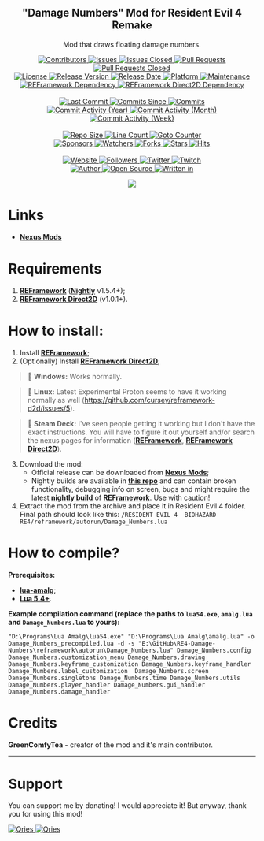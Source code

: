 <p align="center">
	<h2 align="center"><b>"Damage Numbers" Mod for Resident Evil 4 Remake</b></h2>
	<p align="center">Mod that draws floating damage numbers.</p>
</p>

<p align="center">
	<a href="https://github.com/greencomfytea/re4-damage-numbers/graphs/contributors">
		<img alt="Contributors" src="https://custom-icon-badges.demolab.com/github/contributors/greencomfytea/re4-damage-numbers?logo=person-add" />
	</a>
	<a href="https://github.com/greencomfytea/re4-damage-numbers/issues">
		<img alt="Issues" src="https://custom-icon-badges.demolab.com/github/issues/greencomfytea/re4-damage-numbers?logo=issue-opened" />
	</a>
	<a href="https://github.com/greencomfytea/re4-damage-numbers/issues">
		<img alt="Issues Closed" src="https://custom-icon-badges.demolab.com/github/issues-closed/greencomfytea/re4-damage-numbers?logo=issue-closed" />
	</a>
	<a href="https://github.com/greencomfytea/re4-damage-numbers/pulls">
		<img alt="Pull Requests" src="https://custom-icon-badges.demolab.com/github/issues-pr/greencomfytea/re4-damage-numbers?logo=git-pull-request" />
	</a>
	<a href="https://github.com/greencomfytea/re4-damage-numbers/pulls">
		<img alt="Pull Requests Closed" src="https://custom-icon-badges.demolab.com/github/issues-pr-closed/greencomfytea/re4-damage-numbers?logo=git-pull-request-closed" />
	</a>
	<br>
	<a href="https://github.com/greencomfytea/re4-damage-numbers/blob/main/LICENSE">
		<img alt="License" src="https://custom-icon-badges.demolab.com/github/license/greencomfytea/re4-damage-numbers?logo=law" />
	</a>
	<a href="https://github.com/greencomfytea/re4-damage-numbers/releases">
		<img alt="Release Version" src="https://custom-icon-badges.demolab.com/github/v/release/greencomfytea/re4-damage-numbers?logo=tag" />
	</a>
	<a href="https://github.com/greencomfytea/re4-damage-numbers/releases">
		<img alt="Release Date" src="https://custom-icon-badges.demolab.com/github/release-date/greencomfytea/re4-damage-numbers?logo=clock" />
	</a>
	<a href="">
		<img alt="Platform" src="https://custom-icon-badges.demolab.com/badge/platform-win%20%7C%20linux%20%7C%20steam%20deck-blue?logo=device-desktop" />
	</a>
	<a href="">
		<img alt="Maintenance" src="https://custom-icon-badges.demolab.com/maintenance/yes/2024?logo=tools" />
	</a>
	<br>
	<a href="https://www.nexusmods.com/residentevil42023/mods/12">
		<img alt="REFramework Dependency" src="https://custom-icon-badges.demolab.com/badge/dependency-REFramework%20v1.5.4%2B-green?logo=package-dependencies" />
	</a>
   	<a href="https://www.nexusmods.com/residentevil42023/mods/83">
		<img alt="REFramework Direct2D Dependency" src="https://custom-icon-badges.demolab.com/badge/dependency-REFramework%20Direct2D%20v1.0.1%2B-yellow?logo=package-dependencies" />
	</a>
	<br>
	<br>
	<a href="https://github.com/greencomfytea/re4-damage-numbers/commits/main">
		<img alt="Last Commit" src="https://custom-icon-badges.demolab.com/github/last-commit/greencomfytea/re4-damage-numbers?logo=git-commit" />
	</a>
	<a href="https://github.com/greencomfytea/re4-damage-numbers/commits/main">
		<img alt="Commits Since" src="https://custom-icon-badges.demolab.com/github/commits-since/greencomfytea/re4-damage-numbers/latest?logo=git-commit" />
	</a>
	<a href="https://github.com/greencomfytea/re4-damage-numbers/commits/main">
		<img alt="Commits" src="https://custom-icon-badges.demolab.com/github/commit-activity/t/greencomfytea/re4-damage-numbers?logo=git-commit" />
	</a>
	<br>
	<a href="https://github.com/greencomfytea/re4-damage-numbers/graphs/commit-activity">
		<img alt="Commit Activity (Year)" src="https://custom-icon-badges.demolab.com/github/commit-activity/y/greencomfytea/re4-damage-numbers?logo=pulse" />
	</a>
	<a href="https://github.com/greencomfytea/re4-damage-numbers/graphs/commit-activity">
		<img alt="Commit Activity (Month)" src="https://custom-icon-badges.demolab.com/github/commit-activity/m/greencomfytea/re4-damage-numbers?logo=pulse" />
	</a>
	<a href="https://github.com/greencomfytea/re4-damage-numbers/graphs/commit-activity">
		<img alt="Commit Activity (Week)" src="https://custom-icon-badges.demolab.com/github/commit-activity/w/greencomfytea/re4-damage-numbers?logo=pulse" />
	</a>
	<br>
	<br>
	<a href="">
		<img alt="Repo Size" src="https://custom-icon-badges.demolab.com/github/repo-size/greencomfytea/re4-damage-numbers?logo=database" />
	</a>
	<a href="">
		<img alt="Line Count" src="https://sloc.xyz/github/greencomfytea/re4-damage-numbers" />
	</a>
	<a href="">
		<img alt="Goto Counter" src="https://custom-icon-badges.demolab.com/github/search/greencomfytea/re4-damage-numbers/goto?logo=git-compare" />
	</a>
	<br>
	<a href="https://github.com/sponsors/greencomfytea">
		<img alt="Sponsors" src="https://custom-icon-badges.demolab.com/github/sponsors/greencomfytea?logo=heart" />
	</a>
	<a href="https://github.com/GreenComfyTea/re4-damage-numbers/watchers">
		<img alt="Watchers" src="https://custom-icon-badges.demolab.com/github/watchers/greencomfytea/re4-damage-numbers?logo=eye" />
	</a>
	<a href="https://github.com/greencomfytea/re4-damage-numbers/forks">
		<img alt="Forks" src="https://custom-icon-badges.demolab.com/github/forks/greencomfytea/re4-damage-numbers?logo=repo-forked" />
	</a>
	<a href="https://github.com/greencomfytea/re4-damage-numbers/stargazers">
		<img alt="Stars" src="https://custom-icon-badges.demolab.com/github/stars/greencomfytea/re4-damage-numbers?logo=star" />
	</a>
	<a href="https://github.com/greencomfytea/re4-damage-numbers/graphs/traffic">
		<img alt="Hits" src="https://custom-icon-badges.demolab.com/endpoint?url=https://hits.dwyl.com/greencomfytea/re4-damage-numbers.json?color=blue&logo=eye" />
	</a>
	<br>
	<br>
	<a href="https://nexusmods.com/residentevil42023/mods/757">
		<img alt="Website" src="https://custom-icon-badges.demolab.com/website?down_color=red&down_message=down&up_color=brightgreen&up_message=up&logo=link&url=https://nexusmods.com/residentevil42023/mods/757" />
	</a>
	<a href="https://github.com/greencomfytea?tab=followers">
		<img alt="Followers" src="https://custom-icon-badges.demolab.com/github/followers/greencomfytea?logo=people" />
	</a>
	<a href="https://twitter.com/greencomfytea">
		<img alt="Twitter" src="https://img.shields.io/twitter/follow/greencomfytea?logo=twitter" />
	</a>
	<a href="https://www.twitch.tv/greencomfytea">
		<img alt="Twitch" src="https://img.shields.io/twitch/status/greencomfytea?logo=twitch" />
	</a>
	<br>
	<a href="https://github.com/greencomfytea">
		<img alt="Author" src="https://custom-icon-badges.demolab.com/badge/author-GreenComfyTea-green?logo=person" />
	</a>
	<a href="https://github.com/topics/open-source">
		<img alt="Open Source" src="https://img.shields.io/badge/open%20source-%20yes-brightgreen?logo=openvpn" />
	</a>
	<a href="https://cursey.github.io/reframework-book/index.html#lua-scripting">
		<img alt="Written in" src="https://custom-icon-badges.demolab.com/badge/written in-lua-000080?logo=terminal" />
	</a>
</p>

<p align="center">
	<a>
		<img align="center" src="https://user-images.githubusercontent.com/30152047/233308742-36664886-d310-4c1c-a0de-c4821dc6be5d.png" />
	</a>
</p>

# Links
* **[Nexus Mods](https://www.nexusmods.com/residentevil42023/mods/757)**

# Requirements
1. **[REFramework](https://www.nexusmods.com/residentevil42023/mods/12)** (**[Nightly](https://github.com/praydog/REFramework-nightly/releases)** v1.5.4+);
2. **[REFramework Direct2D](https://www.nexusmods.com/residentevil42023/mods/83)** (v1.0.1+).

# How to install:
1. Install **[REFramework](https://github.com/praydog/REFramework-nightly/releases)**;
2. (Optionally) Install **[REFramework Direct2D](https://www.nexusmods.com/residentevil42023/mods/83)**;
>**:pushpin: Windows:** Works normally.

>**:pushpin: Linux:** Latest Experimental Proton seems to have it working normally as well (https://github.com/cursey/reframework-d2d/issues/5).

>**:pushpin: Steam Deck:** I've seen people getting it working but I don't have the exact instructions. You will have to figure it out yourself and/or search the nexus pages for information (**[REFramework](https://www.nexusmods.com/monsterhunterrise/mods/26?tab=description)**, **[REFramework Direct2D](https://www.nexusmods.com/monsterhunterrise/mods/134)**).

3. Download the mod:
    * Official release can be downloaded from **[Nexus Mods](https://www.nexusmods.com/residentevil42023/mods/84)**;
    * Nightly builds are available in **[this repo](https://github.com/GreenComfyTea/RE4-Health-Bars)** and can contain broken functionality, debugging info on screen, bugs and might require the latest **[nightly build](https://github.com/praydog/REFramework-nightly/releases)** of **[REFramework](https://www.nexusmods.com/residentevil42023/mods/12)**. Use with caution!
4. Extract the mod from the archive and place it in Resident Evil 4 folder. Final path should look like this: `/RESIDENT EVIL 4  BIOHAZARD RE4/reframework/autorun/Damage_Numbers.lua`

# How to compile?
**Prerequisites:**
+ **[lua-amalg](https://github.com/siffiejoe/lua-amalg)**;    
+ **[Lua 5.4+](https://www.lua.org/)**.  

**Example compilation command (replace the paths to `lua54.exe`, `amalg.lua` and `Damage_Numbers.lua` to yours):**

`"D:\Programs\Lua Amalg\lua54.exe" "D:\Programs\Lua Amalg\amalg.lua" -o Damage_Numbers_precompiled.lua -d -s "E:\GitHub\RE4-Damage-Numbers\reframework\autorun\Damage_Numbers.lua" Damage_Numbers.config Damage_Numbers.customization_menu Damage_Numbers.drawing Damage_Numbers.keyframe_customization Damage_Numbers.keyframe_handler Damage_Numbers.label_customization  Damage_Numbers.screen Damage_Numbers.singletons Damage_Numbers.time Damage_Numbers.utils Damage_Numbers.player_handler Damage_Numbers.gui_handler Damage_Numbers.damage_handler`

# Credits
**GreenComfyTea** - creator of the mod and it's main contributor.
  
***
# Support

You can support me by donating! I would appreciate it! But anyway, thank you for using this mod!

 <a href="https://streamelements.com/greencomfytea/tip">
  <img alt="Qries" src="https://panels.twitch.tv/panel-48897356-image-c6155d48-b689-4240-875c-f3141355cb56">
</a>
<a href="https://ko-fi.com/greencomfytea">
  <img alt="Qries" src="https://panels.twitch.tv/panel-48897356-image-c2fcf835-87e4-408e-81e8-790789c7acbc">
</a>

